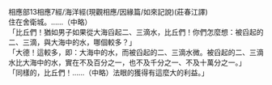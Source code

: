 相應部13相應7經/海洋經(現觀相應/因緣篇/如來記說)(莊春江譯)  
住在舍衛城。……（中略）  
「比丘們！猶如男子如果從大海舀起二、三滴水，比丘們！你們怎麼想：被舀起的二、三滴，與大海中的水，哪個較多？」  
「大德！這較多，即：大海中的水，而被舀起的二、三滴水微。被舀起的二、三滴水比大海中的水，實在不及百分之一，也不及千分之一、不及十萬分之一。」  
「同樣的，比丘們！……（中略）法眼的獲得有這麼大的利益。」  
  
  
